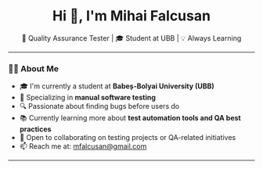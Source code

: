 <h1 align="center">Hi 👋, I'm Mihai Falcusan</h1>
<p align="center">🧪 Quality Assurance Tester | 🎓 Student at UBB | 💡 Always Learning</p>

---

### 👨‍💻 About Me

- 🎓 I'm currently a student at **Babeș-Bolyai University (UBB)**
- 🧪 Specializing in **manual software testing**
- 🔍 Passionate about finding bugs before users do
- 📚 Currently learning more about **test automation tools and QA best practices**
- 🤝 Open to collaborating on testing projects or QA-related initiatives
- 📫 Reach me at: mfalcusan@gmail.com 

---

